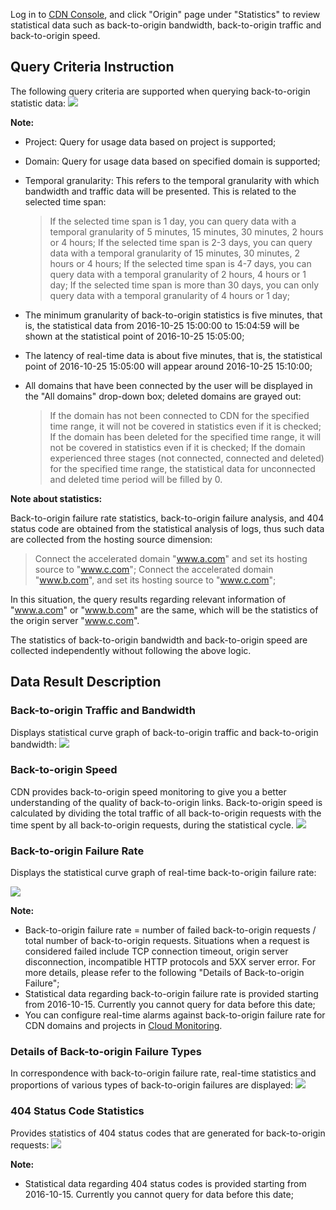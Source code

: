 Log in to [CDN Console](https://console.qcloud.com/cdn), and click "Origin" page under "Statistics" to review statistical data such as back-to-origin bandwidth, back-to-origin traffic and back-to-origin speed.

## Query Criteria Instruction
The following query criteria are supported when querying back-to-origin statistic data:
![](https://mc.qcloudimg.com/static/img/cdf4432c1ccba11c400a521cba370b30/origin_query_condition.png)

**Note:**

+ Project: Query for usage data based on project is supported;

+ Domain: Query for usage data based on specified domain is supported;

+ Temporal granularity: This refers to the temporal granularity with which bandwidth and traffic data will be presented. This is related to the selected time span:
	> If the selected time span is 1 day, you can query data with a temporal granularity of 5 minutes, 15 minutes, 30 minutes, 2 hours or 4 hours;
	> If the selected time span is 2-3 days, you can query data with a temporal granularity of 15 minutes, 30 minutes, 2 hours or 4 hours;
	> If the selected time span is 4-7 days, you can query data with a temporal granularity of 2 hours, 4 hours or 1 day;
	> If the selected time span is more than 30 days, you can only query data with a temporal granularity of 4 hours or 1 day;

+ The minimum granularity of back-to-origin statistics is five minutes, that is, the statistical data from 2016-10-25 15:00:00 to 15:04:59 will be shown at the statistical point of 2016-10-25 15:05:00;
+ The latency of real-time data is about five minutes, that is, the statistical point of 2016-10-25 15:05:00 will appear around 2016-10-25 15:10:00;

+ All domains that have been connected by the user will be displayed in the "All domains" drop-down box; deleted domains are grayed out:
	> If the domain has not been connected to CDN for the specified time range, it will not be covered in statistics even if it is checked;
	> If the domain has been deleted for the specified time range, it will not be covered in statistics even if it is checked;
	> If the domain experienced three stages (not connected, connected and deleted) for the specified time range, the statistical data for unconnected and deleted time period will be filled by 0.

**Note about statistics:**

Back-to-origin failure rate statistics, back-to-origin failure analysis, and 404 status code are obtained from the statistical analysis of logs, thus such data are collected from the hosting source dimension:

> Connect the accelerated domain "www.a.com"  and set its hosting source to "www.c.com";
> Connect the accelerated domain "www.b.com", and set its hosting source to "www.c.com";

In this situation, the query results regarding relevant information of "www.a.com" or "www.b.com" are the same, which will be the statistics of the origin server "www.c.com".

The statistics of back-to-origin bandwidth and back-to-origin speed are collected independently without following the above logic.


## Data Result Description
### Back-to-origin Traffic and Bandwidth
Displays statistical curve graph of back-to-origin traffic and back-to-origin bandwidth:
![](https://mc.qcloudimg.com/static/img/3385a751c7fa31fe227b137dfa315582/origin.png)


### Back-to-origin Speed
CDN provides back-to-origin speed monitoring to give you a better understanding of the quality of back-to-origin links. Back-to-origin speed is calculated by dividing the total traffic of all back-to-origin requests with the time spent by all back-to-origin requests, during the statistical cycle.
![](https://mc.qcloudimg.com/static/img/8024e1bed39f73ae244fadd27fb0b488/origin_speed.png)

### Back-to-origin Failure Rate
Displays the statistical curve graph of real-time back-to-origin failure rate:

![](https://mc.qcloudimg.com/static/img/c54a57f82f2368af9d97eab2ed7d41c3/image.png)

**Note:**

+ Back-to-origin failure rate = number of failed back-to-origin requests / total number of back-to-origin requests. Situations when a request is considered failed include TCP connection timeout, origin server disconnection, incompatible HTTP protocols and 5XX server error. For more details, please refer to the following "Details of Back-to-origin Failure";
+ Statistical data regarding back-to-origin failure rate is provided starting from 2016-10-15. Currently you cannot query for data before this date;
+ You can configure real-time alarms against back-to-origin failure rate for CDN domains and projects in [Cloud Monitoring](https://console.qcloud.com/monitor/policylist).


### Details of Back-to-origin Failure Types
In correspondence with back-to-origin failure rate, real-time statistics and proportions of various types of back-to-origin failures are displayed:
![](https://mc.qcloudimg.com/static/img/e7387607bc028f8b9c9071c3926c3619/image.png)

### 404 Status Code Statistics
Provides statistics of 404 status codes that are generated for back-to-origin requests:
![](https://mc.qcloudimg.com/static/img/9f91e944475c29a7b33d8f5fd2207e0e/404.png)

**Note:**

+ Statistical data regarding 404 status codes is provided starting from 2016-10-15. Currently you cannot query for data before this date;







